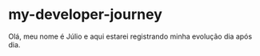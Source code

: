 # my-developer-journey
Olá, meu nome é Júlio e aqui estarei registrando minha evolução dia após dia.
